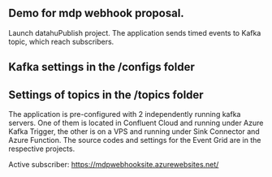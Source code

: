 ## Demo for mdp webhook proposal.

Launch datahuPublish project. The application sends timed events to Kafka topic, which reach subscribers.
 
## Kafka settings in the /configs folder

## Settings of topics in the /topics folder

The application is pre-configured with 2 independently running kafka servers. One of them is located in Confluent Cloud and running under Azure Kafka Trigger, the other is on a VPS and running under Sink Connector and Azure Function. The source codes and settings for the Event Grid are in the respective projects.

Active subscriber: https://mdpwebhooksite.azurewebsites.net/
